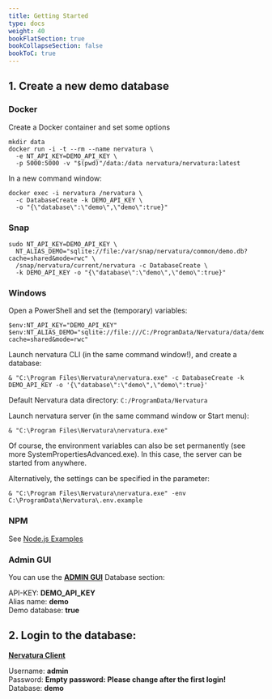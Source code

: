 ```yaml
---
title: Getting Started
type: docs
weight: 40
bookFlatSection: true
bookCollapseSection: false
bookToC: true
---
```


## 1. Create a new demo database

### Docker

Create a Docker container and set some options
```
mkdir data
docker run -i -t --rm --name nervatura \
  -e NT_API_KEY=DEMO_API_KEY \
  -p 5000:5000 -v "$(pwd)"/data:/data nervatura/nervatura:latest
```
In a new command window:
```
docker exec -i nervatura /nervatura \
  -c DatabaseCreate -k DEMO_API_KEY \
  -o "{\"database\":\"demo\",\"demo\":true}"
```
### Snap
```
sudo NT_API_KEY=DEMO_API_KEY \
  NT_ALIAS_DEMO="sqlite://file:/var/snap/nervatura/common/demo.db?cache=shared&mode=rwc" \
  /snap/nervatura/current/nervatura -c DatabaseCreate \
  -k DEMO_API_KEY -o "{\"database\":\"demo\",\"demo\":true}"
```

### Windows

Open a PowerShell and set the (temporary) variables:
```
$env:NT_API_KEY="DEMO_API_KEY"
$env:NT_ALIAS_DEMO="sqlite://file:///C:/ProgramData/Nervatura/data/demo.db?cache=shared&mode=rwc"
```
Launch nervatura CLI (in the same command window!), and create a database:
```
& "C:\Program Files\Nervatura\nervatura.exe" -c DatabaseCreate -k DEMO_API_KEY -o '{\"database\":\"demo\",\"demo\":true}'
```
Default Nervatura data directory: `C:/ProgramData/Nervatura`

Launch nervatura server (in the same command window or Start menu):
```
& "C:\Program Files\Nervatura\nervatura.exe"
```
Of course, the environment variables can also be set permanently (see more SystemPropertiesAdvanced.exe). In this case, the server can be started from anywhere.

Alternatively, the settings can be specified in the parameter:
```
& "C:\Program Files\Nervatura\nervatura.exe" -env C:\ProgramData\Nervatura\.env.example
```

### NPM

See [Node.js Examples](/docs/start/examples)

### Admin GUI

You can use the [**ADMIN GUI**](/docs/start/screenshot#service-admin-gui) Database section:

API-KEY: **DEMO_API_KEY**<br />
Alias name: **demo**<br />
Demo database: **true**

## 2. Login to the database: 

[**Nervatura Client**](/docs/start/screenshot#web-client)

Username: **admin**<br />
Password: **Empty password: Please change after the first login!**<br />
Database: **demo**

